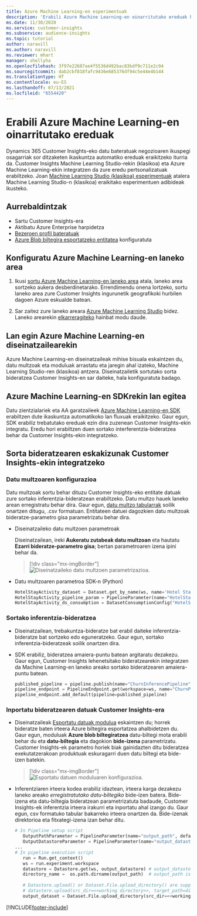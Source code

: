 ```yaml
---
title: Azure Machine Learning-en esperimentuak
description: 'Erabili Azure Machine Learning-en oinarritutako ereduak hemen: Dynamics 365 Customer Insights.'
ms.date: 11/30/2020
ms.service: customer-insights
ms.subservice: audience-insights
ms.topic: tutorial
author: naravill
ms.author: naravill
ms.reviewer: mhart
manager: shellyha
ms.openlocfilehash: 3f97e22687ae4f5536d492bac83bdf9c711e2c94
ms.sourcegitcommit: dab2cbf818fafc9436e685376df94c5e44e4b144
ms.translationtype: HT
ms.contentlocale: eu-ES
ms.lasthandoff: 07/13/2021
ms.locfileid: "6554420"
---
```

# <a name="use-azure-machine-learning-based-models"></a>Erabili Azure Machine Learning-en oinarritutako ereduak

Dynamics 365 Customer Insights-eko datu bateratuak negozioaren ikuspegi osagarriak sor ditzaketen ikaskuntza automatiko ereduak eraikitzeko iturria da. Customer Insights Machine Learning Studio-rekin (klasikoa) eta Azure Machine Learning-ekin integratzen da zure eredu pertsonalizatuak erabiltzeko. Joan [Machine Learning Studio (klasikoa) esperimentuak](machine-learning-studio-experiments.md) atalera Machine Learning Studio-n (klasikoa) eraikitako esperimentuen adibideak ikusteko. 

## <a name="prerequisites"></a>Aurrebaldintzak

- Sartu Customer Insights-era
- Aktibatu Azure Enterprise harpidetza
- [Bezeroen profil bateratuak](data-unification.md)
- [Azure Blob biltegira esportatzeko entitatea](export-azure-blob-storage.md) konfiguratuta

## <a name="set-up-azure-machine-learning-workspace"></a>Konfiguratu Azure Machine Learning-en laneko area

1. Ikusi [sortu Azure Machine Learning-en laneko area](/azure/machine-learning/concept-workspace#-create-a-workspace) atala, laneko area sortzeko aukera desberdinetarako. Errendimendu onena lortzeko, sortu laneko area zure Customer Insights ingurunetik geografikoki hurbilen dagoen Azure eskualde batean.

1. Sar zaitez zure laneko areara [Azure Machine Learning Studio](https://ml.azure.com/) bidez. Laneko arearekin [elkarreragiteko](/azure/machine-learning/concept-workspace#tools-for-workspace-interaction) hainbat modu daude.

## <a name="work-with-azure-machine-learning-designer"></a>Lan egin Azure Machine Learning-en diseinatzailearekin

Azure Machine Learning-en diseinatzaileak mihise bisuala eskaintzen du, datu multzoak eta moduluak arrastatu eta jaregin ahal izateko, Machine Learning Studio-ren (klasikoa) antzera. Diseinatzailetik sortutako sorta bideratzea Customer Insights-en sar daiteke, hala konfiguratuta badago. 
   
## <a name="working-with-azure-machine-learning-sdk"></a>Azure Machine Learning-en SDKrekin lan egitea

Datu zientzialariek eta AA garatzaileek [Azure Machine Learning-en SDK](/python/api/overview/azure/ml/?preserve-view=true&view=azure-ml-py) erabiltzen dute ikaskuntza automatikoko lan fluxuak eraikitzeko. Gaur egun, SDK erabiliz trebatutako ereduak ezin dira zuzenean Customer Insights-ekin integratu. Eredu hori erabiltzen duen sortako interferentzia-bideratzea behar da Customer Insights-ekin integratzeko.

## <a name="batch-pipeline-requirements-to-integrate-with-customer-insights"></a>Sorta bideratzearen eskakizunak Customer Insights-ekin integratzeko

### <a name="dataset-configuration"></a>Datu multzoaren konfigurazioa

Datu multzoak sortu behar dituzu Customer Insights-eko entitate datuak zure sortako inferentzia-bideratzean erabiltzeko. Datu multzo hauek laneko arean erregistratu behar dira. Gaur egun, [datu multzo tabularrak](/azure/machine-learning/how-to-create-register-datasets#tabulardataset) soilik onartzen ditugu, .csv formatuan. Entitateen datuei dagozkien datu multzoak bideratze-parametro gisa parametrizatu behar dira.
   
* Diseinatzaileko datu multzoen parametroak
   
     Diseinatzailean, ireki **Aukeratu zutabeak datu multzoan** eta hautatu **Ezarri bideratze-parametro gisa**; bertan parametroaren izena ipini behar da.

     > [!div class="mx-imgBorder"]
     > ![Diseinatzaileko datu multzoen parametrizazioa.](media/intelligence-designer-dataset-parameters.png "Diseinatzaileko datu multzoen parametrizazioa")
   
* Datu multzoaren parametroa SDK-n (Python)
   
   ```python
   HotelStayActivity_dataset = Dataset.get_by_name(ws, name='Hotel Stay Activity Data')
   HotelStayActivity_pipeline_param = PipelineParameter(name="HotelStayActivity_pipeline_param", default_value=HotelStayActivity_dataset)
   HotelStayActivity_ds_consumption = DatasetConsumptionConfig("HotelStayActivity_dataset", HotelStayActivity_pipeline_param)
   ```

### <a name="batch-inference-pipeline"></a>Sortako inferentzia-bideratzea
  
* Diseinatzailean, trebakuntza-bideratze bat erabil daiteke inferentzia-bideratze bat sortzeko edo eguneratzeko. Gaur egun, sortako inferentzia-bideratzeak soilik onartzen dira.

* SDK erabiliz, bideratzea amaiera-puntu batean argitaratu dezakezu. Gaur egun, Customer Insights lehenetsitako bideratzearekin integratzen da Machine Learning-en laneko areako sortako bideratzearen amaiera-puntu batean.
   
   ```python
   published_pipeline = pipeline.publish(name="ChurnInferencePipeline", description="Published Churn Inference pipeline")
   pipeline_endpoint = PipelineEndpoint.get(workspace=ws, name="ChurnPipelineEndpoint") 
   pipeline_endpoint.add_default(pipeline=published_pipeline)
   ```

### <a name="import-pipeline-data-into-customer-insights"></a>Inportatu bideratzearen datuak Customer Insights-era

* Diseinatzaileak [Esportatu datuak modulua](/azure/machine-learning/algorithm-module-reference/export-data) eskaintzen du; horrek bideratze baten irteera Azure biltegira esportatzea ahalbidetzen du. Gaur egun, moduluak **Azure blob biltegiratzea** datu-biltegi mota erabili behar du eta **datu-biltegia** eta dagokion **bide-izena** parametrizatu. Customer Insights-ek parametro horiek biak gainidazten ditu bideratzea exekutatzerakoan produktuak eskuragarri duen datu biltegi eta bide-izen batekin.
   > [!div class="mx-imgBorder"]
   > ![Esportatu datuen moduluaren konfigurazioa.](media/intelligence-designer-importdata.png "Esportatu datuen moduluaren konfigurazioa")
   
* Inferentziaren irteera kodea erabiliz idaztean, irteera karga dezakezu laneko areako *erregistratutako datu-biltegiko* bide-izen batera. Bide-izena eta datu-biltegia bideratzean parametrizatuta badaude, Customer Insights-ek inferentzia irteera irakurri eta inportatu ahal izango du. Gaur egun, csv formatuko tabular bakarreko irteera onartzen da. Bide-izenak direktorioa eta fitxategi-izena izan behar ditu.

   ```python
   # In Pipeline setup script
      OutputPathParameter = PipelineParameter(name="output_path", default_value="HotelChurnOutput/HotelChurnOutput.csv")
      OutputDatastoreParameter = PipelineParameter(name="output_datastore", default_value="workspaceblobstore")
   ...
   # In pipeline execution script
      run = Run.get_context()
      ws = run.experiment.workspace
      datastore = Datastore.get(ws, output_datastore) # output_datastore is parameterized
      directory_name =  os.path.dirname(output_path)  # output_path is parameterized.
      
      # Datastore.upload() or Dataset.File.upload_directory() are supported methods to uplaod the data
      # datastore.upload(src_dir=<<working directory>>, target_path=directory_name, overwrite=False, show_progress=True)
      output_dataset = Dataset.File.upload_directory(src_dir=<<working directory>>, target = (datastore, directory_name)) # Remove trailing "/" from directory_name
   ```


[!INCLUDE[footer-include](../includes/footer-banner.md)]